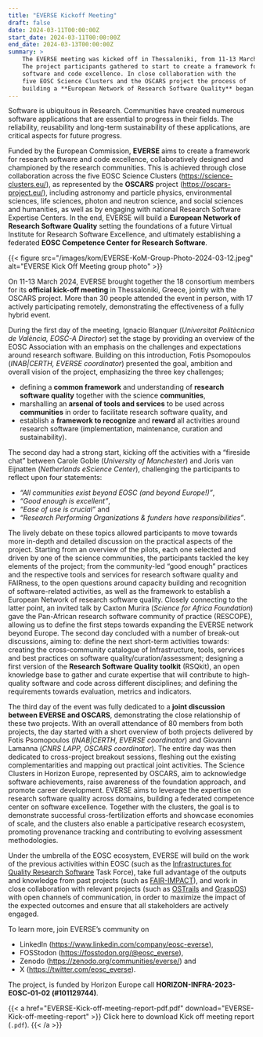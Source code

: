 ```yaml
---
title: "EVERSE Kickoff Meeting"
draft: false
date: 2024-03-11T00:00:00Z
start_date: 2024-03-11T00:00:00Z
end_date: 2024-03-13T00:00:00Z
summary: >
    The EVERSE meeting was kicked off in Thessaloniki, from 11-13 March 2024.
    The project participants gathered to start to create a framework for research 
    software and code excellence. In close collaboration with the 
    five EOSC Science Clusters and the OSCARS project the process of
    building a **European Network of Research Software Quality** began.
---
```


Software is ubiquitous in Research. Communities have created numerous software applications that are essential to progress in their fields. The reliability, reusability and long-term sustainability of these applications, are critical aspects for future progress.

Funded by the European Commission, **EVERSE** aims to create a framework for research software and code excellence, collaboratively designed and championed by the research communities. This is achieved through close collaboration across the five EOSC Science Clusters (https://science-clusters.eu/), as represented by the **OSCARS** project (https://oscars-project.eu/), including astronomy and particle physics, environmental sciences, life sciences, photon and neutron science, and social sciences and humanities, as well as by engaging with national Research Software Expertise Centers. In the end, EVERSE will build a **European Network of Research Software Quality** setting the foundations of a future Virtual Institute for Research Software Excellence, and ultimately establishing a federated **EOSC Competence Center for Research Software**.

{{< figure src="/images/kom/EVERSE-KoM-Group-Photo-2024-03-12.jpeg" alt="EVERSE Kick Off Meeting group photo" >}}

On 11-13 March 2024, EVERSE brought together the 18 consortium members for its **official kick-off meeting** in Thessaloniki, Greece, jointly with the OSCARS project. More than 30 people attended the event in person, with 17 actively participating remotely, demonstrating the effectiveness of a fully hybrid event.

During the first day of the meeting, Ignacio Blanquer (*Universitat Politècnica de València, EOSC-A Director*) set the stage by providing an overview of the EOSC Association with an emphasis on the challenges and expectations around research software. Building on this introduction, Fotis Psomopoulos (*INAB|CERTH, EVERSE coordinator*) presented the goal, ambition and overall vision of the project, emphasizing the three key challenges; 
- defining a **common framework** and understanding of **research software quality** together with the science **communities**, 
- marshalling an **arsenal of tools and services** to be used across **communities** in order to facilitate research software quality, and 
- establish a **framework to recognize** and **reward** all activities around research software (implementation, maintenance, curation and sustainability).

The second day had a strong start, kicking off the activities with a “fireside chat” between Carole Goble (*University of Manchester*) and Joris van Eijnatten (*Netherlands eScience Center*), challenging the participants to reflect upon four statements: 
- *“All communities exist beyond EOSC (and beyond Europe!)”*, 
- *“Good enough is excellent”*, 
- *“Ease of use is crucial”* and 
- *“Research Performing Organizations & funders have responsibilities”*. 

The lively debate on these topics allowed participants to move towards more in-depth and detailed discussion on the practical aspects of the project. Starting from an overview of the pilots, each one selected and driven by one of the science communities, the participants tackled the key elements of the project; from the community-led “good enough” practices and the respective tools and services for research software quality and FAIRness, to the open questions around capacity building and recognition of software-related activities, as well as the framework to establish a European Network of research software quality. Closely connecting to the latter point, an invited talk by Caxton Murira (*Science for Africa Foundation*) gave the Pan-African research software community of practice (RESCOPE), allowing us to define the first steps towards expanding the EVERSE network beyond Europe. The second day concluded with a number of break-out discussions, aiming to: define the next short-term activities towards: creating the cross-community catalogue of Infrastructure, tools, services and best practices on software quality/curation/assessment; designing a first version of the **Research Software Quality toolkit** (RSQkit), an open knowledge base to gather and curate expertise that will contribute to high-quality software and code across different disciplines; and defining the requirements towards evaluation, metrics and indicators.

The third day of the event was fully dedicated to a **joint discussion between EVERSE and OSCARS**, demonstrating the close relationship of these two projects. With an overall attendance of 80 members from both projects, the day started with a short overview of both projects delivered by Fotis Psomopoulos (*INAB|CERTH, EVERSE coordinator*) and Giovanni Lamanna (*CNRS LAPP, OSCARS coordinator*). The entire day was then dedicated to cross-project breakout sessions, fleshing out the existing complementarities and mapping out practical joint activities. The Science Clusters in Horizon Europe, represented by OSCARS, aim to acknowledge software achievements, raise awareness of the foundation approach, and promote career development. EVERSE aims to leverage the expertise on research software quality across domains, building a federated competence center on software excellence. Together with the clusters, the goal is to demonstrate successful cross-fertilization efforts and showcase economies of scale, and the clusters also enable a participative research ecosystem, promoting provenance tracking and contributing to evolving assessment methodologies.

Under the umbrella of the EOSC ecosystem, EVERSE will build on the work of the previous activities within EOSC (such as the [Infrastructures for Quality Research Software](https://eosc.eu/advisory-groups/infrastructures-quality-research-software/) Task Force), take full advantage of the outputs and knowledge from past projects (such as [FAIR-IMPACT](https://fair-impact.eu/)), and work in close collaboration with relevant projects (such as [OSTrails](https://ostrails.eu/) and [GraspOS](https://graspos.eu/)) with open channels of communication, in order to maximize the impact of the expected outcomes and ensure that all stakeholders are actively engaged. 

To learn more, join EVERSE’s community on
- LinkedIn (https://www.linkedin.com/company/eosc-everse),
- FOSStodon (https://fosstodon.org/@eosc_everse),
- Zenodo (https://zenodo.org/communities/everse/) and
- X (https://twitter.com/eosc_everse).

The project, is funded by Horizon Europe call **HORIZON-INFRA-2023-EOSC-01-02 (#101129744)**.

{{< a href="EVERSE-Kick-off-meeting-report-pdf.pdf" download="EVERSE-Kick-off-meeting-report" >}}
Click here to download Kick off meeting report (`.pdf`).
{{< /a >}}
